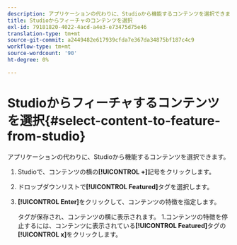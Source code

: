 ```yaml
---
description: アプリケーションの代わりに、Studioから機能するコンテンツを選択できます。
title: Studioからフィーチャのコンテンツを選択
exl-id: 79181820-4022-4acd-a4e3-e73475d75e46
translation-type: tm+mt
source-git-commit: a2449482e617939cfda7e367da34875bf187c4c9
workflow-type: tm+mt
source-wordcount: '90'
ht-degree: 0%

---
```


# Studioからフィーチャするコンテンツを選択{#select-content-to-feature-from-studio}

アプリケーションの代わりに、Studioから機能するコンテンツを選択できます。

1. Studioで、コンテンツの横の&#x200B;**[!UICONTROL +]**&#x200B;記号をクリックします。
1. ドロップダウンリストで&#x200B;**[!UICONTROL Featured]**&#x200B;タグを選択します。
1. **[!UICONTROL Enter]**&#x200B;をクリックして、コンテンツの特徴を指定します。

   タグが保存され、コンテンツの横に表示されます。 1.コンテンツの特徴を停止するには、コンテンツに表示されている&#x200B;**[!UICONTROL Featured]**&#x200B;タグの&#x200B;**[!UICONTROL x]**&#x200B;をクリックします。
